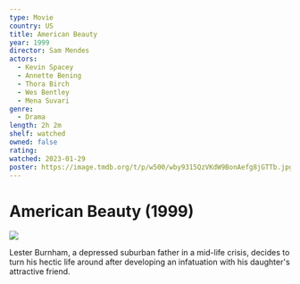 ```yaml
---
type: Movie
country: US
title: American Beauty
year: 1999
director: Sam Mendes
actors:
  - Kevin Spacey
  - Annette Bening
  - Thora Birch
  - Wes Bentley
  - Mena Suvari
genre:
  - Drama
length: 2h 2m
shelf: watched
owned: false
rating:
watched: 2023-01-29
poster: https://image.tmdb.org/t/p/w500/wby9315QzVKdW9BonAefg8jGTTb.jpg
---
```


# American Beauty (1999)

![](https://image.tmdb.org/t/p/w500/wby9315QzVKdW9BonAefg8jGTTb.jpg)

Lester Burnham, a depressed suburban father in a mid-life crisis, decides to turn his hectic life around after developing an infatuation with his daughter's attractive friend.